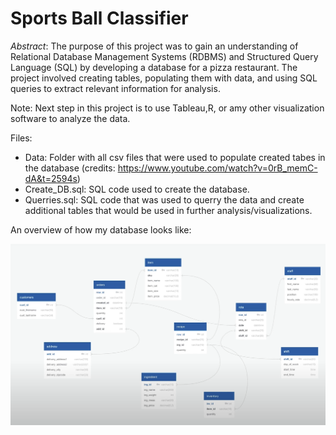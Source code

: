 # Sports Ball Classifier
*Abstract*: The purpose of this project was to gain an understanding of Relational Database Management Systems (RDBMS) and Structured Query Language (SQL) by developing a database for a pizza restaurant. The project involved creating tables, populating them with data, and using SQL queries to extract relevant information for analysis. 

Note: Next step in this project is to use Tableau,R, or amy other visualization software to analyze the data.


Files:

* Data: Folder with all csv files that were used to populate created tabes in the database (credits: https://www.youtube.com/watch?v=0rB_memC-dA&t=2594s)
* Create_DB.sql: SQL code used to create the database.
* Querries.sql: SQL code that was used to querry the data and create additional tables that would be used in further analysis/visualizations.

An overview of how my database looks like:

![](Schema.png)




